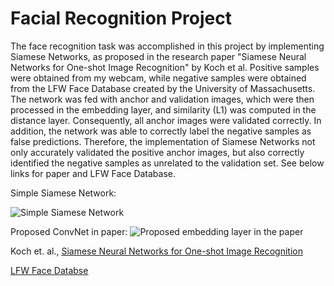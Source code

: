 # Facial Recognition Project

The face recognition task was accomplished in this project by implementing Siamese Networks, as proposed in the research paper "Siamese Neural Networks for One-shot Image Recognition" by Koch et al. Positive samples were obtained from my webcam, while negative samples were obtained from the LFW Face Database created by the University of Massachusetts. The network was fed with anchor and validation images, which were then processed in the embedding layer, and similarity (L1) was computed in the distance layer. Consequently, all anchor images were validated correctly. In addition, the network was able to correctly label the negative samples as false predictions. Therefore, the implementation of Siamese Networks not only accurately validated the positive anchor images, but also correctly identified the negative samples as unrelated to the validation set. See below links for paper and LFW Face Database.


Simple Siamese Network:

![Simple Siamese Network](https://user-images.githubusercontent.com/56653665/233863186-ed9fee85-2dd9-4092-a1f5-8d96726ec7c2.png)

Proposed ConvNet in paper:
![Proposed embedding layer in the paper](https://user-images.githubusercontent.com/56653665/233863231-1224ed9a-5f1b-4151-b19d-4a56d704af57.png)


Koch et. al., [Siamese Neural Networks for One-shot Image Recognition](https://www.cs.cmu.edu/~rsalakhu/papers/oneshot1.pdf)

[LFW  Face Databse](http://vis-www.cs.umass.edu/lfw/)
